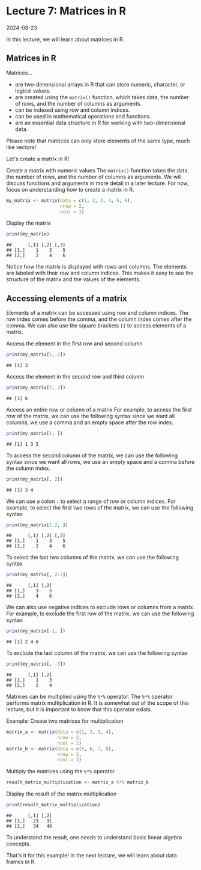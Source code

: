 # Lecture 7: Matrices in R
2024-08-23

In this lecture, we will learn about matrices in R.

## Matrices in R

Matrices...

- are two-dimensional arrays in R that can store numeric, character, or
  logical values.
- are created using the `matrix()` function, which takes data, the number of
  rows, and the number of columns as arguments.
- can be indexed using row and column indices.
- can be used in mathematical operations and functions.
- are an essential data structure in R for working with two-dimensional data.

Please note that matrices can only store elements of the same type, much like
vectors!

Let's create a matrix in R!

Create a matrix with numeric values The `matrix()` function takes the data,
the number of rows, and the number of columns as arguments. We will discuss
functions and arguments in more detail in a later lecture. For now, focus on
understanding how to create a matrix in R.


``` r
my_matrix <- matrix(data = c(1, 2, 3, 4, 5, 6),
                    nrow = 2,
                    ncol = 3)
```

Display the matrix


``` r
print(my_matrix)
```

```
##      [,1] [,2] [,3]
## [1,]    1    3    5
## [2,]    2    4    6
```

Notice how the matrix is displayed with rows and columns. The elements are
labeled with their row and column indices. This makes it easy to see the
structure of the matrix and the values of the elements.

## Accessing elements of a matrix

Elements of a matrix can be accessed using row and column indices. The row
index comes before the comma, and the column index comes after the comma. We
can also use the square brackets `[]` to access elements of a matrix.

Access the element in the first row and second column


``` r
print(my_matrix[1, 2])
```

```
## [1] 3
```

Access the element in the second row and third column


``` r
print(my_matrix[2, 3])
```

```
## [1] 6
```

Access an entire row or column of a matrix For example, to access the first
row of the matrix, we can use the following syntax since we want all columns,
we use a comma and an empty space after the row index.


``` r
print(my_matrix[1, ])
```

```
## [1] 1 3 5
```

To access the second column of the matrix, we can use the following syntax
since we want all rows, we use an empty space and a comma before the column
index.


``` r
print(my_matrix[, 2])
```

```
## [1] 3 4
```

We can use a colon `:` to select a range of row or column indices. For
example, to select the first two rows of the matrix, we can use the following
syntax


``` r
print(my_matrix[1:2, ])
```

```
##      [,1] [,2] [,3]
## [1,]    1    3    5
## [2,]    2    4    6
```

To select the last two columns of the matrix, we can use the following syntax


``` r
print(my_matrix[, 2:3])
```

```
##      [,1] [,2]
## [1,]    3    5
## [2,]    4    6
```

We can also use negative indices to exclude rows or columns from a matrix.
For example, to exclude the first row of the matrix, we can use the following
syntax


``` r
print(my_matrix[-1, ])
```

```
## [1] 2 4 6
```

To exclude the last column of the matrix, we can use the following syntax


``` r
print(my_matrix[, -3])
```

```
##      [,1] [,2]
## [1,]    1    3
## [2,]    2    4
```

Matrices can be multiplied using the `%*%` operator. The `%*%` operator
performs matrix multiplication in R. It is somewhat out of the scope of this
lecture, but it is important to know that this operator exists.

Example: Create two matrices for multiplication


``` r
matrix_a <- matrix(data = c(1, 2, 3, 4),
                   nrow = 2,
                   ncol = 2)
matrix_b <- matrix(data = c(5, 6, 7, 8),
                   nrow = 2,
                   ncol = 2)
```

Multiply the matrices using the `%*%` operator


``` r
result_matrix_multiplication <- matrix_a %*% matrix_b
```

Display the result of the matrix multiplication


``` r
print(result_matrix_multiplication)
```

```
##      [,1] [,2]
## [1,]   23   31
## [2,]   34   46
```

To understand the result, one needs to understand basic linear algebra
concepts.

That's it for this example! In the next lecture, we will learn about data
frames in R.
